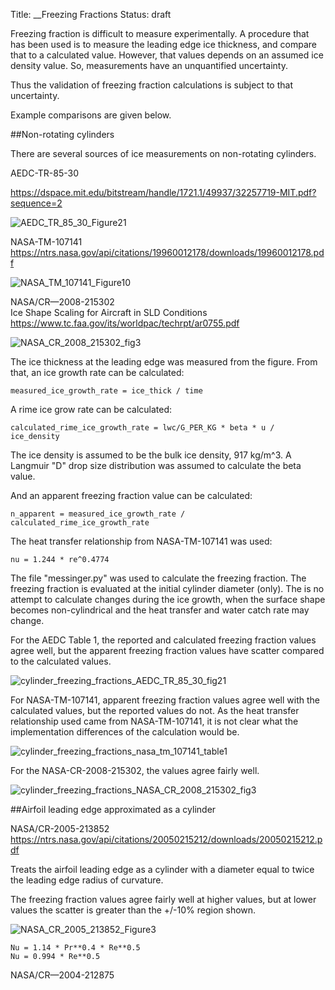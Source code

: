 Title: __Freezing Fractions
Status: draft  



Freezing fraction is difficult to measure experimentally. 
A procedure that has been used is to measure the leading edge ice thickness, 
and compare that to a calculated value. 
However, that values depends on an assumed ice density value. 
So, measurements have an unquantified uncertainty. 

Thus the validation of freezing fraction calculations is subject to that uncertainty. 

Example comparisons are given below. 

##Non-rotating cylinders

There are several sources of ice measurements on non-rotating cylinders. 

AEDC-TR-85-30

https://dspace.mit.edu/bitstream/handle/1721.1/49937/32257719-MIT.pdf?sequence=2 

![AEDC_TR_85_30_Figure21](/images%2Faedc-tr-85-30%2FFigure%2021.png)  

NASA-TM-107141
https://ntrs.nasa.gov/api/citations/19960012178/downloads/19960012178.pdf 

![NASA_TM_107141_Figure10](images/freezing_fractions/NASA_TM_107141_Figure10.png)  

NASA/CR—2008-215302  
Ice Shape Scaling for Aircraft in SLD Conditions
https://www.tc.faa.gov/its/worldpac/techrpt/ar0755.pdf 


![NASA_CR_2008_215302_fig3](images/freezing_fractions/NASA_CR_2008_215302_fig3.png)  

The ice thickness at the leading edge was measured from the figure. 
From that, an ice growth rate can be calculated: 

    measured_ice_growth_rate = ice_thick / time

A rime ice grow rate can be calculated: 

    calculated_rime_ice_growth_rate = lwc/G_PER_KG * beta * u / ice_density
    
The ice density is assumed to be the bulk ice density, 917 kg/m^3. 
A Langmuir "D" drop size distribution was assumed to calculate the beta value. 

And an apparent freezing fraction value can be calculated: 

    n_apparent = measured_ice_growth_rate / calculated_rime_ice_growth_rate

The heat transfer relationship from NASA-TM-107141 was used:

    nu = 1.244 * re^0.4774

The file "messinger.py" was used to calculate the freezing fraction. 
The freezing fraction is evaluated at the initial cylinder diameter (only). 
The is no attempt to calculate changes during the ice growth, 
when the surface shape becomes non-cylindrical and the heat transfer 
and water catch rate may change.

For the AEDC Table 1, the reported and calculated freezing fraction values agree well, 
but the apparent freezing fraction values have scatter compared to the calculated values.  

![cylinder_freezing_fractions_AEDC_TR_85_30_fig21](images/freezing_fractions/cylinder_freezing_fractions_AEDC_TR_85_30_fig21.png)  

For NASA-TM-107141, apparent freezing fraction values agree well with the calculated values, 
but the reported values do not. 
As the heat transfer relationship used came from NASA-TM-107141, 
it is not clear what the implementation differences of the calculation would be. 

![cylinder_freezing_fractions_nasa_tm_107141_table1](images/freezing_fractions/cylinder_freezing_fractions_nasa_tm_107141_table1.png)  

For the NASA-CR-2008-215302, the values agree fairly well. 

![cylinder_freezing_fractions_NASA_CR_2008_215302_fig3](images/freezing_fractions/cylinder_freezing_fractions_NASA_CR_2008_215302_fig3.png)  


##Airfoil leading edge approximated as a cylinder

NASA/CR-2005-213852
https://ntrs.nasa.gov/api/citations/20050215212/downloads/20050215212.pdf  

Treats the airfoil leading edge as a cylinder with a diameter equal to twice the leading edge radius of curvature. 

The freezing fraction values agree fairly well at higher values, 
but at lower values the scatter is greater than the +/-10% region shown. 

![NASA_CR_2005_213852_Figure3](images/freezing_fractions/NASA_CR_2005_213852_Figure3.png)  



    Nu = 1.14 * Pr**0.4 * Re**0.5
    Nu = 0.994 * Re**0.5


NASA/CR—2004-212875

